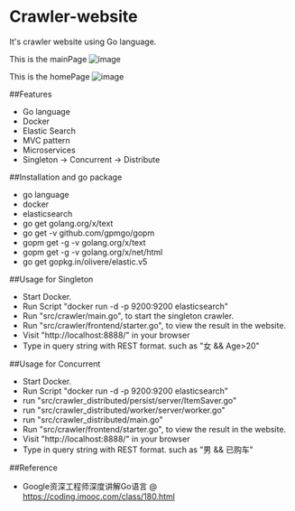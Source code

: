 # Crawler-website
It's crawler website using Go language.

This is the mainPage
![image](https://raw.githubusercontent.com/Albert-W/crawler-website/master/image/MainPage.jpg)

This is the homePage
![image](https://raw.githubusercontent.com/Albert-W/crawler-website/master/image/HomePage.jpg)

##Features
- Go language
- Docker
- Elastic Search
- MVC pattern
- Microservices
- Singleton -> Concurrent -> Distribute

##Installation and go package
- go language
- docker
- elasticsearch
- go get golang.org/x/text
- go get -v github.com/gpmgo/gopm
- gopm get -g -v golang.org/x/text
- gopm get -g -v golang.org/x/net/html
- go get gopkg.in/olivere/elastic.v5

##Usage for Singleton 
- Start Docker.
- Run Script "docker run -d -p 9200:9200 elasticsearch"
- Run "src/crawler/main.go", to start the singleton crawler.
- Run "src/crawler/frontend/starter.go", to view the result in the website.
- Visit "http://localhost:8888/" in your browser
- Type in query string with REST format. such as "女 && Age>20"

##Usage for Concurrent
- Start Docker.
- Run Script "docker run -d -p 9200:9200 elasticsearch"
- run "src/crawler_distributed/persist/server/ItemSaver.go"
- run "src/crawler_distributed/worker/server/worker.go"
- run "src/crawler_distributed/main.go"
- Run "src/crawler/frontend/starter.go", to view the result in the website.
- Visit "http://localhost:8888/" in your browser
- Type in query string with REST format. such as "男 && 已购车"

##Reference
- Google资深工程师深度讲解Go语言 @ https://coding.imooc.com/class/180.html

